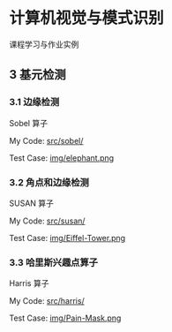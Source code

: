 # 计算机视觉与模式识别

课程学习与作业实例

## 3 基元检测

### 3.1 边缘检测

Sobel 算子

My Code: [src/sobel/](src/sobel/)

Test Case: [img/elephant.png](img/elephant.png)

### 3.2 角点和边缘检测

SUSAN 算子

My Code: [src/susan/](src/susan/)

Test Case: [img/Eiffel-Tower.png](img/Eiffel-Tower.png)

### 3.3 哈里斯兴趣点算子

Harris 算子

My Code: [src/harris/](src/harris/)

Test Case: [img/Pain-Mask.png](img/Pain-Mask.png)